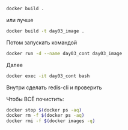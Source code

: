``` bash
docker build .
```
или лучше
``` bash
docker build -t day03_image . 
```

Потом запускать командой
``` bash   
docker run -d --name day03_cont day03_image
```
Далее
``` bash
docker exec -it day03_cont bash
```
Внутри сделать redis-cli и проверить

Чтобы ВСЁ почистить:
``` bash
docker stop $(docker ps -aq) 
docker rm -f $(docker ps -aq)
docker rmi -f $(docker images -q)
```